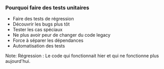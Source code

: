 ### Pourquoi faire des tests unitaires

- Faire des tests de régression
- Découvrir les bugs plus tôt
- Tester les cas spéciaux
- Ne plus avoir peur de changer du code legacy
- Force à séparer les dépendances
- Automatisation des tests

Note:
Régression : Le code qui fonctionnait hier et qui ne fonctionne plus aujourd'hui.
